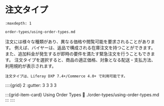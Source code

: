 # 注文タイプ

```{toctree}
:maxdepth: 1

order-types/using-order-types.md
```

注文には様々な種類があり、異なる価格や閲覧可能を要求されることがあります。 例えば、バイヤーは、返品で構成される在庫注文を持つことができます。 また、追加料金が発生するが即時の要件を満たす緊急注文を行うこともできます。 注文タイプを選択すると、商品の適正価格、対象となる配送・支払方法、利用規約が表示されます。

```{note}
注文タイプは、Liferay DXP 7.4+/Commerce 4.0+ で利用可能です。
```

::::{grid} 2
:gutter: 3 3 3 3

:::{grid-item-card} Using Order Types
:link: ./order-types/using-order-types.md
:::
::::
